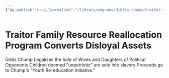 ```yaml
---
{"dg-publish":true,"permalink":"/library/engrams/diklis-chump/traitor-family-resource-reallocation-program-converts-disloyal-assets/","tags":["DC/Women","DC/AS6"]}
---
```


# Traitor Family Resource Reallocation Program Converts Disloyal Assets
Diklis Chump Legalizes the Sale of Wives and Daughters of Political Opponents
	Children deemed "unpatriotic" are sold into slavery
	Proceeds go to Chump's "Youth Re-education Initiative."
